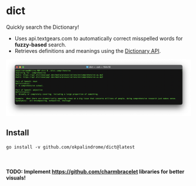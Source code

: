 # dict

Quickly search the Dictionary!

- Uses api.textgears.com to automatically correct misspelled words for <strong>fuzzy-based</strong> search.
- Retrieves definitions and meanings using the [Dictionary API](https://api.dictionaryapi.dev/api/v2/entries/en/).

![demo](https://github.com/okpalindrome/dict/blob/main/demo.png)

## Install 
`go install -v github.com/okpalindrome/dict@latest`

<br>

#### TODO: Implement https://github.com/charmbracelet libraries for better visuals!
